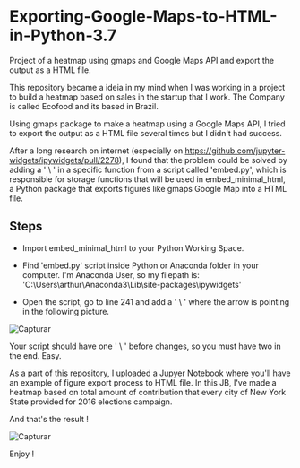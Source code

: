 # Exporting-Google-Maps-to-HTML-in-Python-3.7
Project of a heatmap using gmaps and Google Maps API and export the output as a HTML file.

This repository became a ideia in my mind when I was working in a project to build a heatmap based on sales in the startup that I work. The Company is called Ecofood and its based in Brazil.

Using gmaps package to make a heatmap using a Google Maps API, I tried to export the output as a HTML file several times but I didn't had success.

After a long research on internet (especially on https://github.com/jupyter-widgets/ipywidgets/pull/2278), I found that the problem could be solved by adding a ' \ ' in a specific function from a script called 'embed.py', which is responsible for storage functions that will be used in embed_minimal_html, a Python package that exports figures like gmaps Google Map into a HTML file.

## Steps

- Import embed_minimal_html to your Python Working Space.

- Find 'embed.py' script inside Python or Anaconda folder in your computer. I'm Anaconda User, so my filepath is: 
'C:\Users\arthur\Anaconda3\Lib\site-packages\ipywidgets'

- Open the script, go to line 241 and add a ' \ ' where the arrow is pointing in the following picture.

![Capturar](https://user-images.githubusercontent.com/45671820/58126277-fdab4580-7be8-11e9-93c0-031a0bafd60e.PNG)

Your script should have one ' \ ' before changes, so you must have two in the end. Easy.

As a part of this repository, I uploaded a Jupyer Notebook where you'll have an example of figure export process to HTML file. In this JB, I've made a heatmap based on total amount of contribution that every city of New York State provided for 2016 elections campaign.

And that's the result !

![Capturar](https://user-images.githubusercontent.com/45671820/58127327-7f9c6e00-7beb-11e9-93c3-e33002cde3f0.PNG)


Enjoy !



